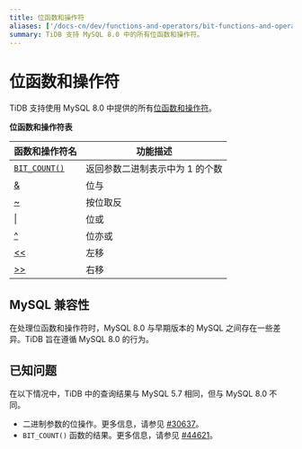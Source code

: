 ```yaml
---
title: 位函数和操作符
aliases: ['/docs-cn/dev/functions-and-operators/bit-functions-and-operators/','/docs-cn/dev/reference/sql/functions-and-operators/bit-functions-and-operators/']
summary: TiDB 支持 MySQL 8.0 中的所有位函数和操作符。
---
```


# 位函数和操作符

TiDB 支持使用 MySQL 8.0 中提供的所有[位函数和操作符](https://dev.mysql.com/doc/refman/8.0/en/bit-functions.html)。

**位函数和操作符表**

| 函数和操作符名 | 功能描述 |
| -------------- | ------------------------------------- |
| [`BIT_COUNT()`](https://dev.mysql.com/doc/refman/8.0/en/bit-functions.html#function_bit-count) | 返回参数二进制表示中为 1 的个数 |
| [&](https://dev.mysql.com/doc/refman/8.0/en/bit-functions.html#operator_bitwise-and) | 位与 |
| [~](https://dev.mysql.com/doc/refman/8.0/en/bit-functions.html#operator_bitwise-invert) | 按位取反 |
| [\|](https://dev.mysql.com/doc/refman/8.0/en/bit-functions.html#operator_bitwise-or) | 位或 |
| [^](https://dev.mysql.com/doc/refman/8.0/en/bit-functions.html#operator_bitwise-xor) | 位亦或 |
| [<<](https://dev.mysql.com/doc/refman/8.0/en/bit-functions.html#operator_left-shift) | 左移 |
| [>>](https://dev.mysql.com/doc/refman/8.0/en/bit-functions.html#operator_right-shift) | 右移 |

## MySQL 兼容性

在处理位函数和操作符时，MySQL 8.0 与早期版本的 MySQL 之间存在一些差异。TiDB 旨在遵循 MySQL 8.0 的行为。

## 已知问题

在以下情况中，TiDB 中的查询结果与 MySQL 5.7 相同，但与 MySQL 8.0 不同。

- 二进制参数的位操作。更多信息，请参见 [#30637](https://github.com/pingcap/tidb/issues/30637)。
- `BIT_COUNT()` 函数的结果。更多信息，请参见 [#44621](https://github.com/pingcap/tidb/issues/44621)。